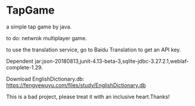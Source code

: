 # TapGame
a simple tap game by java.

to do: netwrok multiplayer game.

to use the translation service, go to Baidu Translation to get an API key.

Dependent jar:json-20180813,junit-4.13-beta-3,sqlite-jdbc-3.27.2.1,weblaf-complete-1.29.

Download EnglishDictionary.db: https://fengyewuyu.com/files/study/EnglishDictionary.db

This is a bad project, please treat it with an inclusive heart.Thanks!

